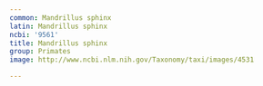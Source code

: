 ```yaml
---
common: Mandrillus sphinx
latin: Mandrillus sphinx
ncbi: '9561'
title: Mandrillus sphinx
group: Primates
image: http://www.ncbi.nlm.nih.gov/Taxonomy/taxi/images/4531

---
```

